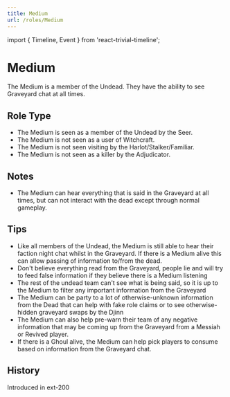 ```yaml
---
title: Medium
url: /roles/Medium
---
```


import { Timeline, Event } from 'react-trivial-timeline';

# Medium

The Medium is a member of the Undead. They have the ability to see Graveyard chat at all times.

## Role Type

- The Medium is seen as a member of the Undead by the Seer.
- The Medium is not seen as a user of Witchcraft.
- The Medium is not seen visiting by the Harlot/Stalker/Familiar.
- The Medium is not seen as a killer by the Adjudicator.

## Notes

- The Medium can hear everything that is said in the Graveyard at all times, but can not interact with the dead except through normal gameplay.

## Tips

- Like all members of the Undead, the Medium is still able to hear their faction night chat whilst in the Graveyard. If there is a Medium alive this can allow passing of information to/from the dead.
- Don't believe everything read from the Graveyard, people lie and will try to feed false information if they believe there is a Medium listening
- The rest of the undead team can't see what is being said, so it is up to the Medium to filter any important information from the Graveyard
- The Medium can be party to a lot of otherwise-unknown information from the Dead that can help with fake role claims or to see otherwise-hidden graveyard swaps by the Djinn
- The Medium can also help pre-warn their team of any negative information that may be coming up from the Graveyard from a Messiah or Revived player.
- If there is a Ghoul alive, the Medium can help pick players to consume based on information from the Graveyard chat.

## History

<Timeline lineColor="white">
  <Event interval="2018-01-01">Introduced in ext-200</Event>
</Timeline>

